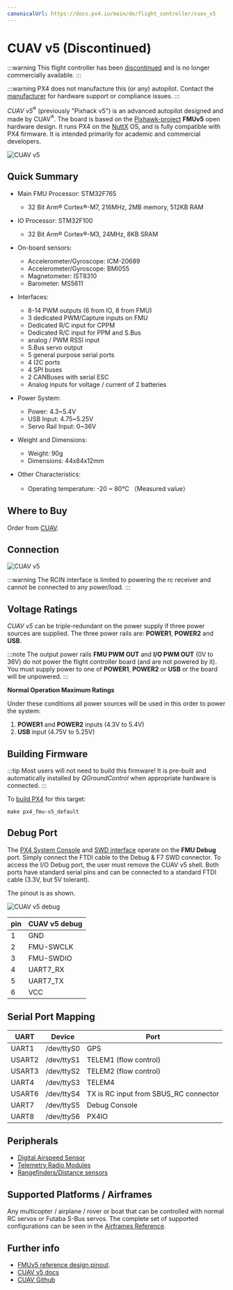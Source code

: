 ```yaml
---
canonicalUrl: https://docs.px4.io/main/de/flight_controller/cuav_v5
---
```


# CUAV v5 (Discontinued)

:::warning
This flight controller has been [discontinued](../flight_controller/autopilot_experimental.md) and is no longer commercially available.
:::

:::warning PX4 does not manufacture this (or any) autopilot. Contact the [manufacturer](https://store.cuav.net/) for hardware support or compliance issues.
:::

_CUAV v5_<sup>&reg;</sup> (previously "Pixhack v5") is an advanced autopilot designed and made by CUAV<sup>&reg;</sup>. The board is based on the [Pixhawk-project](https://pixhawk.org/) **FMUv5** open hardware design. It runs PX4 on the [NuttX](https://nuttx.apache.org/) OS, and is fully compatible with PX4 firmware. It is intended primarily for academic and commercial developers.

![CUAV v5](../../assets/flight_controller/cuav_v5/pixhack_v5.jpg)

## Quick Summary

- Main FMU Processor: STM32F765
  - 32 Bit Arm® Cortex®-M7, 216MHz, 2MB memory, 512KB RAM
- IO Processor: STM32F100
  - 32 Bit Arm® Cortex®-M3, 24MHz, 8KB SRAM
- On-board sensors:

  - Accelerometer/Gyroscope: ICM-20689
  - Accelerometer/Gyroscope: BMI055
  - Magnetometer: IST8310
  - Barometer: MS5611

- Interfaces:
  - 8-14 PWM outputs (6 from IO, 8 from FMU)
  - 3 dedicated PWM/Capture inputs on FMU
  - Dedicated R/C input for CPPM
  - Dedicated R/C input for PPM and S.Bus
  - analog / PWM RSSI input
  - S.Bus servo output
  - 5 general purpose serial ports
  - 4 I2C ports
  - 4 SPI buses
  - 2 CANBuses with serial ESC
  - Analog inputs for voltage / current of 2 batteries
- Power System:
  - Power: 4.3~5.4V
  - USB Input: 4.75~5.25V
  - Servo Rail Input: 0~36V
- Weight and Dimensions:
  - Weight: 90g
  - Dimensions: 44x84x12mm
- Other Characteristics:
  - Operating temperature: -20 ~ 80°C （Measured value）

## Where to Buy

Order from [CUAV](https://cuav.taobao.com/index.htm?spm=2013.1.w5002-16371268426.2.411f26d9E18eAz).

## Connection

![CUAV v5](../../assets/flight_controller/cuav_v5/pixhack_v5_connector.jpg)

:::warning
The RCIN interface is limited to powering the rc receiver and cannot be connected to any power/load.
:::

## Voltage Ratings

_CUAV v5_ can be triple-redundant on the power supply if three power sources are supplied. The three power rails are: **POWER1**, **POWER2** and **USB**.

:::note
The output power rails **FMU PWM OUT** and **I/O PWM OUT** (0V to 36V) do not power the flight controller board (and are not powered by it). You must supply power to one of **POWER1**, **POWER2** or **USB** or the board will be unpowered.
:::

**Normal Operation Maximum Ratings**

Under these conditions all power sources will be used in this order to power the system:

1. **POWER1** and **POWER2** inputs (4.3V to 5.4V)
1. **USB** input (4.75V to 5.25V)

## Building Firmware

:::tip
Most users will not need to build this firmware! It is pre-built and automatically installed by _QGroundControl_ when appropriate hardware is connected.
:::

To [build PX4](../dev_setup/building_px4.md) for this target:

```
make px4_fmu-v5_default
```

## Debug Port

The [PX4 System Console](../debug/system_console.md) and [SWD interface](../debug/swd_debug.md) operate on the **FMU Debug** port. Simply connect the FTDI cable to the Debug & F7 SWD connector. To access the I/O Debug port, the user must remove the CUAV v5 shell. Both ports have standard serial pins and can be connected to a standard FTDI cable (3.3V, but 5V tolerant).

The pinout is as shown.

![CUAV v5 debug](../../assets/flight_controller/cuav_v5/pixhack_v5_debug.jpg)

| pin | CUAV v5 debug |
| --- | ------------- |
| 1   | GND           |
| 2   | FMU-SWCLK     |
| 3   | FMU-SWDIO     |
| 4   | UART7_RX      |
| 5   | UART7_TX      |
| 6   | VCC           |

## Serial Port Mapping

| UART   | Device     | Port                                  |
| ------ | ---------- | ------------------------------------- |
| UART1  | /dev/ttyS0 | GPS                                   |
| USART2 | /dev/ttyS1 | TELEM1 (flow control)                 |
| USART3 | /dev/ttyS2 | TELEM2 (flow control)                 |
| UART4  | /dev/ttyS3 | TELEM4                                |
| USART6 | /dev/ttyS4 | TX is RC input from SBUS_RC connector |
| UART7  | /dev/ttyS5 | Debug Console                         |
| UART8  | /dev/ttyS6 | PX4IO                                 |

<!-- Note: Got ports using https://github.com/PX4/PX4-user_guide/pull/672#issuecomment-598198434 -->

## Peripherals

- [Digital Airspeed Sensor](https://item.taobao.com/item.htm?spm=a1z10.3-c-s.w4002-16371268452.37.6d9f48afsFgGZI&id=9512463037)
- [Telemetry Radio Modules](https://cuav.taobao.com/category-158480951.htm?spm=2013.1.w5002-16371268426.4.410b7a821qYbBq&search=y&catName=%CA%FD%B4%AB%B5%E7%CC%A8)
- [Rangefinders/Distance sensors](../sensor/rangefinders.md)

## Supported Platforms / Airframes

Any multicopter / airplane / rover or boat that can be controlled with normal RC servos or Futaba S-Bus servos. The complete set of supported configurations can be seen in the [Airframes Reference](../airframes/airframe_reference.md).

## Further info

- [FMUv5 reference design pinout](https://docs.google.com/spreadsheets/d/1-n0__BYDedQrc_2NHqBenG1DNepAgnHpSGglke-QQwY/edit#gid=912976165).
- [CUAV v5 docs](http://doc.cuav.net/flight-controller/v5-autopilot/en/v5.html)
- [CUAV Github](https://github.com/cuav)
